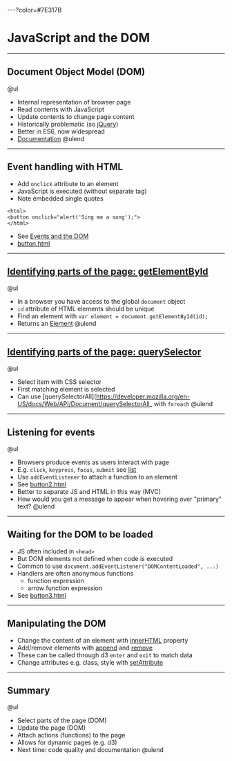 ---?color=#7E317B

# JavaScript and the DOM

---

## Document Object Model (DOM)

@ul
- Internal representation of browser page
- Read contents with JavaScript
- Update contents to change page content
- Historically problematic (so [jQuery](https://jquery.com/))
- Better in ES6, now widespread
- [Documentation](https://developer.mozilla.org/en-US/docs/Web/API/Document)
@ulend

---

## Event handling with HTML

- Add `onclick` attribute to an element
- JavaScript is executed (without separate tag)
- Note embedded single quotes

```
<html>
<button onclick="alert('Sing me a song');">
</html>

```
- See [Events and the DOM](https://developer.mozilla.org/en-US/docs/Web/API/Document_Object_Model/Events)
- [button.html](https://github.com/stevenaeola/gitpitch/blob/master/prog/js_dom/button.html)


---

## [Identifying parts of the page: getElementById](https://developer.mozilla.org/en-US/docs/Web/API/Document/getElementById)

@ul
- In a browser you have access to the global `document` object
- `id` attribute of HTML elements should be unique
- Find an element with
`
var element = document.getElementById(id);
`
- Returns an [Element](https://developer.mozilla.org/en-US/docs/Web/API/Element)
@ulend

---


## [Identifying parts of the page: querySelector](https://developer.mozilla.org/en-US/docs/Web/API/Document/querySelector)

@ul
- Select item with CSS selector
- First matching element is selected
- Can use [querySelectorAll](https://developer.mozilla.org/en-US/docs/Web/API/Document/querySelectorAll_ with `foreach`
@ulend

---

## Listening for events

@ul
- Browsers produce events as users interact with page
- E.g. `click`, `keypress`, `focus`, `submit` see [list](https://developer.mozilla.org/en-US/docs/Web/Events)
- Use `addEventListener` to attach a function to an element
- See [button2.html](https://github.com/stevenaeola/gitpitch/blob/master/prog/js_dom/button2.html)
- Better to separate JS and HTML in this way (MVC)
- How would you get a message to appear when hovering over "primary" text?
@ulend

---

## Waiting for the DOM to be loaded

- JS often included in `<head>`
- But DOM elements not defined when code is executed
- Common to use `document.addEventListener("DOMContentLoaded", ...)`
- Handlers are often anonymous functions
    - function expression
    - arrow function expression
- See [button3.html](https://github.com/stevenaeola/gitpitch/blob/master/prog/js_dom/button3.html)

---

## Manipulating the  DOM

- Change the content of an element with [innerHTML](https://developer.mozilla.org/en-US/docs/Web/API/Element/innerHTML) property
- Add/remove elements with [append](https://developer.mozilla.org/en-US/docs/Web/API/ParentNode/append) and [remove](https://developer.mozilla.org/en-US/docs/Web/API/ChildNode/remove)
- These can be called through d3 `enter` and `exit` to match data
- Change attributes e.g. class, style with [setAttribute](https://developer.mozilla.org/en-US/docs/Web/API/Element/setAttribute)

---

## Summary

@ul
- Select parts of the page (DOM)
- Update the page (DOM)
- Attach actions (functions) to the page
- Allows for dynamic pages (e.g. d3)
- Next time: code quality and documentation
@ulend

